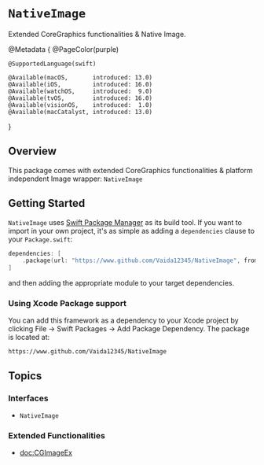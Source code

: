 # ``NativeImage``

Extended CoreGraphics functionalities & Native Image.

@Metadata {
    @PageColor(purple)
    
    @SupportedLanguage(swift)
    
    @Available(macOS,       introduced: 13.0)
    @Available(iOS,         introduced: 16.0)
    @Available(watchOS,     introduced:  9.0)
    @Available(tvOS,        introduced: 16.0)
    @Available(visionOS,    introduced:  1.0)
    @Available(macCatalyst, introduced: 13.0)
}

## Overview

This package comes with extended CoreGraphics functionalities & platform independent Image wrapper: ``NativeImage``


## Getting Started

`NativeImage` uses [Swift Package Manager](https://www.swift.org/documentation/package-manager/) as its build tool. If you want to import in your own project, it's as simple as adding a `dependencies` clause to your `Package.swift`:
```swift
dependencies: [
    .package(url: "https://www.github.com/Vaida12345/NativeImage", from: "1.0.0")
]
```
and then adding the appropriate module to your target dependencies.

### Using Xcode Package support

You can add this framework as a dependency to your Xcode project by clicking File -> Swift Packages -> Add Package Dependency. The package is located at:
```
https://www.github.com/Vaida12345/NativeImage
```


## Topics

### Interfaces

- ``NativeImage``

### Extended Functionalities

- <doc:CGImageEx>
